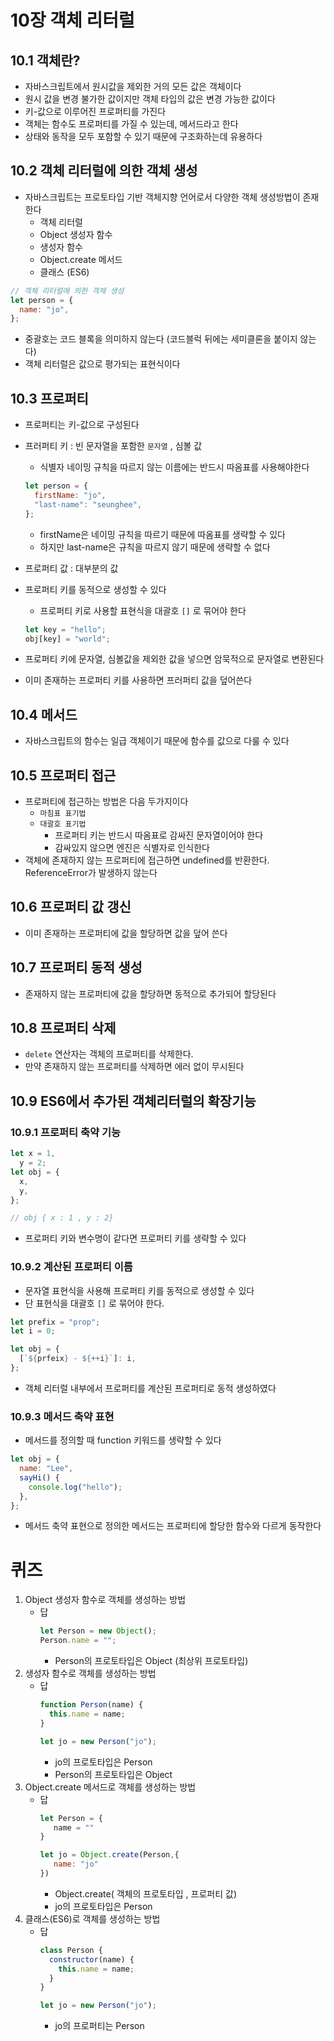 # 10장 객체 리터럴

## 10.1 객체란?

- 자바스크립트에서 원시값을 제외한 거의 모든 값은 객체이다
- 원시 값을 변경 불가한 값이지만 객체 타입의 값은 변경 가능한 값이다
- 키-값으로 이루어진 프로퍼티를 가진다
- 객체는 함수도 프로퍼티를 가질 수 있는데, 메서드라고 한다
- 상태와 동작을 모두 포함할 수 있기 때문에 구조화하는데 유용하다

## 10.2 객체 리터럴에 의한 객체 생성

- 자바스크립트는 프로토타입 기반 객체지향 언어로서 다양한 객체 생성방법이 존재한다
  - 객체 리터럴
  - Object 생성자 함수
  - 생성자 함수
  - Object.create 메서드
  - 클래스 (ES6)

```jsx
// 객체 리터럴에 의한 객체 생성
let person = {
  name: "jo",
};
```

- 중괄호는 코드 블록을 의미하지 않는다 (코드블럭 뒤에는 세미클론을 붙이지 않는다)
- 객체 리터럴은 값으로 평가되는 표현식이다

## 10.3 프로퍼티

- 프로퍼티는 키-값으로 구성된다
- 프러퍼티 키 : 빈 문자열을 포함한 `문자열` , 심볼 값
  - 식별자 네이밍 규칙을 따르지 않는 이름에는 반드시 따옴표를 사용해야한다
  ```jsx
  let person = {
    firstName: "jo",
    "last-name": "seunghee",
  };
  ```
  - firstName은 네이밍 규칙을 따르기 때문에 따옴표를 생략할 수 있다
  - 하지만 last-name은 규칙을 따르지 않기 때문에 생략할 수 없다
- 프로퍼티 값 : 대부분의 값

- 프로퍼티 키를 동적으로 생성할 수 있다

  - 프로퍼티 키로 사용할 표현식을 대괄호 `[]` 로 묶어야 한다

  ```jsx
  let key = "hello";
  obj[key] = "world";
  ```

- 프로퍼티 키에 문자열, 심볼값을 제외한 값을 넣으면 암묵적으로 문자열로 변환된다
- 이미 존재하는 프로퍼티 키를 사용하면 프러퍼티 값을 덮어쓴다

## 10.4 메서드

- 자바스크립트의 함수는 일급 객체이기 때문에 함수를 값으로 다룰 수 있다

## 10.5 프로퍼티 접근

- 프로퍼티에 접근하는 방법은 다음 두가지이다
  - `마침표 표기법`
  - `대괄호 표기법`
    - 프로퍼티 키는 반드시 따옴표로 감싸진 문자열이어야 한다
    - 감싸있지 않으면 엔진은 식별자로 인식한다
- 객체에 존재하지 않는 프로퍼티에 접근하면 undefined를 반환한다. ReferenceError가 발생하지 않는다

## 10.6 프로퍼티 값 갱신

- 이미 존재하는 프로퍼티에 값을 할당하면 값을 덮어 쓴다

## 10.7 프로퍼티 동적 생성

- 존재하지 않는 프로퍼티에 값을 할당하면 동적으로 추가되어 할당된다

## 10.8 프로퍼티 삭제

- `delete` 연산자는 객체의 프로퍼티를 삭제한다.
- 만약 존재하지 않는 프로퍼티를 삭제하면 에러 없이 무시된다

## 10.9 ES6에서 추가된 객체리터럴의 확장기능

### 10.9.1 프로퍼티 축약 기능

```jsx
let x = 1,
  y = 2;
let obj = {
  x,
  y,
};

// obj { x : 1 , y : 2}
```

- 프로퍼티 키와 변수명이 같다면 프로퍼티 키를 생략할 수 있다

### 10.9.2 계산된 프로퍼티 이름

- 문자열 표현식을 사용해 프로퍼티 키를 동적으로 생성할 수 있다
- 단 표현식을 대괄호 `[]` 로 묶어야 한다.

```jsx
let prefix = "prop";
let i = 0;

let obj = {
  [`${prfeix} - ${++i}`]: i,
};
```

- 객체 리터럴 내부에서 프로퍼티를 계산된 프로퍼티로 동적 생성하였다

### 10.9.3 메서드 축약 표현

- 메서드를 정의할 때 function 키워드를 생략할 수 있다

```jsx
let obj = {
  name: "Lee",
  sayHi() {
    console.log("hello");
  },
};
```

- 메서드 축약 표현으로 정의한 메서드는 프로퍼티에 할당한 함수와 다르게 동작한다

# 퀴즈

1. Object 생성자 함수로 객체를 생성하는 방법
   - 답
     ```jsx
     let Person = new Object();
     Person.name = "";
     ```
     - Person의 프로토타입은 Object (최상위 프로토타입)
2. 생성자 함수로 객체를 생성하는 방법
   - 답
     ```jsx
     function Person(name) {
       this.name = name;
     }

     let jo = new Person("jo");
     ```
     - jo의 프로토타입은 Person
     - Person의 프로토타입은 Object
3. Object.create 메서드로 객체를 생성하는 방법
   - 답
     ```jsx
     let Person = {
     	name = ""
     }

     let jo = Object.create(Person,{
     	name: "jo"
     })
     ```
     - Object.create( 객체의 프로토타입 , 프로퍼티 값)
     - jo의 프로토타입은 Person
4. 클래스(ES6)로 객체를 생성하는 방법
   - 답
     ```jsx
     class Person {
       constructor(name) {
         this.name = name;
       }
     }

     let jo = new Person("jo");
     ```
     - jo의 프로퍼티는 Person
